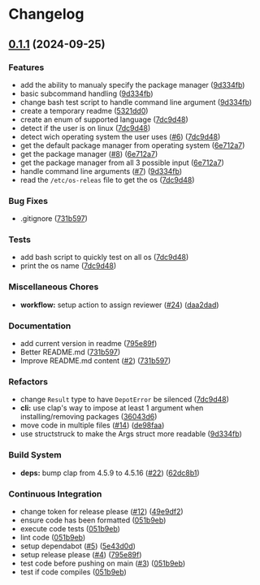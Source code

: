 # Changelog

## [0.1.1](https://github.com/Rignchen/Depot/compare/v0.1.0...v0.1.1) (2024-09-25)


### Features

* add the ability to manualy specify the package manager ([9d334fb](https://github.com/Rignchen/Depot/commit/9d334fb13a53d0253e5a810e0e56f28f981a8c12))
* basic subcommand handling ([9d334fb](https://github.com/Rignchen/Depot/commit/9d334fb13a53d0253e5a810e0e56f28f981a8c12))
* change bash test script to handle command line argument ([9d334fb](https://github.com/Rignchen/Depot/commit/9d334fb13a53d0253e5a810e0e56f28f981a8c12))
* create a temporary readme ([5321dd0](https://github.com/Rignchen/Depot/commit/5321dd0f2fcdc9ea52b3bdb264bfda9bd18bc62f))
* create an enum of supported language ([7dc9d48](https://github.com/Rignchen/Depot/commit/7dc9d489ded6e4aeec1cad6b57c12bc47d917721))
* detect if the user is on linux ([7dc9d48](https://github.com/Rignchen/Depot/commit/7dc9d489ded6e4aeec1cad6b57c12bc47d917721))
* detect wich operating system the user uses ([#6](https://github.com/Rignchen/Depot/issues/6)) ([7dc9d48](https://github.com/Rignchen/Depot/commit/7dc9d489ded6e4aeec1cad6b57c12bc47d917721))
* get the default package manager from operating system ([6e712a7](https://github.com/Rignchen/Depot/commit/6e712a71d19f3b63f33c51b3dabe3731c0fc2d59))
* get the package manager ([#8](https://github.com/Rignchen/Depot/issues/8)) ([6e712a7](https://github.com/Rignchen/Depot/commit/6e712a71d19f3b63f33c51b3dabe3731c0fc2d59))
* get the package manager from all 3 possible input ([6e712a7](https://github.com/Rignchen/Depot/commit/6e712a71d19f3b63f33c51b3dabe3731c0fc2d59))
* handle command line arguments ([#7](https://github.com/Rignchen/Depot/issues/7)) ([9d334fb](https://github.com/Rignchen/Depot/commit/9d334fb13a53d0253e5a810e0e56f28f981a8c12))
* read the `/etc/os-releas` file to get the os ([7dc9d48](https://github.com/Rignchen/Depot/commit/7dc9d489ded6e4aeec1cad6b57c12bc47d917721))


### Bug Fixes

* .gitignore ([731b597](https://github.com/Rignchen/Depot/commit/731b5978e660ce6ac8d1aa1a08c9d04c8f28ff96))


### Tests

* add bash script to quickly test on all os ([7dc9d48](https://github.com/Rignchen/Depot/commit/7dc9d489ded6e4aeec1cad6b57c12bc47d917721))
* print the os name ([7dc9d48](https://github.com/Rignchen/Depot/commit/7dc9d489ded6e4aeec1cad6b57c12bc47d917721))


### Miscellaneous Chores

* **workflow:** setup action to assign reviewer ([#24](https://github.com/Rignchen/Depot/issues/24)) ([daa2dad](https://github.com/Rignchen/Depot/commit/daa2dad4ec1dea62b817d38f9f7f5127cf38a58d))


### Documentation

* add current version in readme ([795e89f](https://github.com/Rignchen/Depot/commit/795e89f2869d67848731b0ac7f071a974276cbee))
* Better README.md ([731b597](https://github.com/Rignchen/Depot/commit/731b5978e660ce6ac8d1aa1a08c9d04c8f28ff96))
* Improve README.md content ([#2](https://github.com/Rignchen/Depot/issues/2)) ([731b597](https://github.com/Rignchen/Depot/commit/731b5978e660ce6ac8d1aa1a08c9d04c8f28ff96))


### Refactors

* change `Result` type to have `DepotError` be silenced ([7dc9d48](https://github.com/Rignchen/Depot/commit/7dc9d489ded6e4aeec1cad6b57c12bc47d917721))
* **cli:** use clap's way to impose at least 1 argument when installing/removing packages ([36043d6](https://github.com/Rignchen/Depot/commit/36043d6344eda0a1778fc47e67dae8dd8ce4c472))
* move code in multiple files ([#14](https://github.com/Rignchen/Depot/issues/14)) ([de98faa](https://github.com/Rignchen/Depot/commit/de98faa2087325ad2e693f3a2bd3be74be0797f6))
* use structstruck to make the Args struct more readable ([9d334fb](https://github.com/Rignchen/Depot/commit/9d334fb13a53d0253e5a810e0e56f28f981a8c12))


### Build System

* **deps:** bump clap from 4.5.9 to 4.5.16 ([#22](https://github.com/Rignchen/Depot/issues/22)) ([62dc8b1](https://github.com/Rignchen/Depot/commit/62dc8b1d86cdeb0c8e904b712b3af0da139d49bb))


### Continuous Integration

* change token for release please ([#12](https://github.com/Rignchen/Depot/issues/12)) ([49e9df2](https://github.com/Rignchen/Depot/commit/49e9df25b258695f2303fbf462f7f7fd47690c08))
* ensure code has been formatted ([051b9eb](https://github.com/Rignchen/Depot/commit/051b9ebbf02760c6a55fe082604f50a8e0340984))
* execute code tests ([051b9eb](https://github.com/Rignchen/Depot/commit/051b9ebbf02760c6a55fe082604f50a8e0340984))
* lint code ([051b9eb](https://github.com/Rignchen/Depot/commit/051b9ebbf02760c6a55fe082604f50a8e0340984))
* setup dependabot ([#5](https://github.com/Rignchen/Depot/issues/5)) ([5e43d0d](https://github.com/Rignchen/Depot/commit/5e43d0dde6224f2cd2ad9146fd7f73fffdcfb89c))
* setup release please ([#4](https://github.com/Rignchen/Depot/issues/4)) ([795e89f](https://github.com/Rignchen/Depot/commit/795e89f2869d67848731b0ac7f071a974276cbee))
* test code before pushing on main ([#3](https://github.com/Rignchen/Depot/issues/3)) ([051b9eb](https://github.com/Rignchen/Depot/commit/051b9ebbf02760c6a55fe082604f50a8e0340984))
* test if code compiles ([051b9eb](https://github.com/Rignchen/Depot/commit/051b9ebbf02760c6a55fe082604f50a8e0340984))
